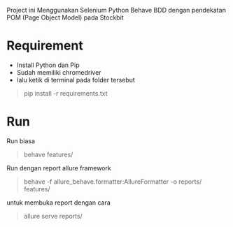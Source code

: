 Project ini Menggunakan Selenium Python Behave BDD dengan pendekatan POM (Page Object Model) pada Stockbit


# Requirement


- Install Python dan Pip
- Sudah memiliki chromedriver
- lalu ketik di terminal pada folder tersebut

>pip install -r requirements.txt

# Run 

Run biasa

> behave features/

Run dengan report allure framework

> behave -f allure_behave.formatter:AllureFormatter -o reports/ features/

untuk membuka report dengan cara

> allure serve reports/


